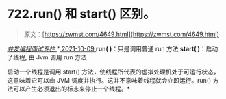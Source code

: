 <!--yml
category: 未分类
date: 0001-01-01 00:00:00
-->

# 722.run() 和 start() 区别。

> 原文：[https://zwmst.com/4649.html](https://zwmst.com/4649.html)

   [ *并发编程面试专栏* ](https://zwmst.com/%e5%b9%b6%e5%8f%91%e7%bc%96%e7%a8%8b%e9%9d%a2%e8%af%95%e4%b8%93%e6%a0%8f)*[ <time datetime="2021-10-10T00:45:38+08:00"> 2021-10-09 </time> ](https://zwmst.com/4649.html)  **run( )**：只是调用普通 run 方法
**start( )**：启动了线程, 由 Jvm 调用 run 方法

启动一个线程是调用 start() 方法，使线程所代表的虚拟处理机处于可运行状态，这意味着它可以由 JVM 调度并执行。这并不意味着线程就会立即运行。run() 方法可以产生必须退出的标志来停止一个线程。*